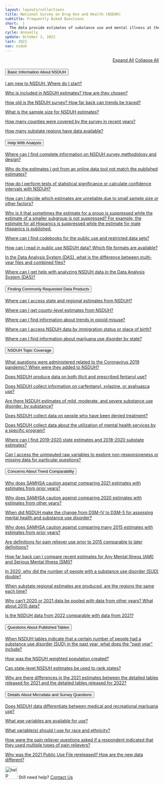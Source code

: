 ```yaml
---
layout: layouts/collections
title: National Survey on Drug Use and Health (NSDUH)
subtitle: Frequently Asked Questions
short:  |
  The data provide estimates of substance use and mental illness at the national, state, and substate levels. NSDUH data also help to identify the extent of substance use and mental illness among different subgroups, estimate trends over time, and determine the need for treatment services.
cycle: Annually
update: October 3, 2022
last: 2021
nav: nsduh
---
```

<style>
  img {
    width: 40px;
    height: auto;
  }
  .control-buttons {
    margin-bottom: 20px;
    text-align: right;
  }
</style>

<div class="control-buttons">
<a href="#" class="usa-button usa-button--outline">Expand All</a>
<a href="#" class="usa-button usa-button--outline">Collapse All</a>
</div>
<div class="usa-accordion">
  <h4 class="usa-accordion__heading">
    <button
      type="button"
      class="usa-accordion__button"
      aria-expanded="true"
      aria-controls="a1"
    >
      Basic Information About NSDUH
    </button>
  </h4>
  <div id="a1" class="usa-accordion__content usa-prose">
    <p><a href="#">I am new to NSDUH. Where do I start?</a></p>
    <p><a href="#">Who is included in NSDUH estimates? How are they chosen?</a></p>
    <p><a href="#">How old is the NSDUH survey? How far back can trends be traced?</a></p>
    <p><a href="#">What is the sample size for NSDUH estimates?</a></p>
    <p><a href="#">How many counties were covered by the survey in recent years? </a></p>
    <p><a href="#">How many substate regions have data available?</a></p>
  </div>
  <h4 class="usa-accordion__heading">
    <button
      type="button"
      class="usa-accordion__button"
      aria-expanded="false"
      aria-controls="a2"
    >
      Help With Analysis
    </button>
  </h4>
  <div id="a2" class="usa-accordion__content usa-prose">
    <p><a href="#">Where can I find complete information on NSDUH survey methodology and design?</a></p>
    <p><a href="#">Why do the estimates I got from an online data tool not match the published estimates?</a></p>
    <p><a href="#">How do I perform tests of statistical significance or calculate confidence intervals with NSDUH?</a></p>
    <p><a href="#">How can I decide which estimates are unreliable due to small sample size or other factors?</a></p>
    <p><a href="#">Why is it that sometimes the estimate for a group is suppressed while the estimate of a smaller subgroup is not suppressed? For example, the estimate for all Hispanics is suppressed while the estimate for male Hispanics is published.</a></p>
    <p><a href="#">Where can I find codebooks for the public use and restricted data sets?</a></p>
    <p><a href="#">How can I read in public use NSDUH data? Which file formats are available?</a></p>
    <p><a href="#">In the Data Analysis System (DAS), what is the difference between multi-year files and combined files?</a></p>
    <p><a href="#">Where can I get help with analyzing NSDUH data in the Data Analysis System (DAS)?</a></p>
  </div>
  <h4 class="usa-accordion__heading">
    <button
      type="button"
      class="usa-accordion__button"
      aria-expanded="false"
      aria-controls="a3"
    >
      Finding Commonly Requested Data Products
    </button>
  </h4>
  <div id="a3" class="usa-accordion__content usa-prose">
    <p><a href="#">Where can I access state and regional estimates from NSDUH?</a></p>
    <p><a href="#">Where can I get county-level estimates from NSDUH?</a></p>
    <p><a href="#">Where can I find information about trends in opioid misuse?</a></p>
    <p><a href="#">Where can I access NSDUH data by immigration status or place of birth?</a></p>
    <p><a href="#">Where can I find information about marijuana use disorder by state?</a></p>
  </div>
  <h4 class="usa-accordion__heading">
    <button
      type="button"
      class="usa-accordion__button"
      aria-expanded="false"
      aria-controls="a4"
    >
      NSDUH Topic Coverage
    </button>
  </h4>
  <div id="a4" class="usa-accordion__content usa-prose">
    <p><a href="#">What questions were administered related to the Coronavirus 2019 pandemic? When were they added to NSDUH?</a></p>
    <p><a href="#">Does NSDUH produce data on both illicit and prescribed fentanyl use?</a></p>
    <p><a href="#">Does NSDUH collect information on carfentanyl, xylazine, or ayahuasca use?</a></p>
    <p><a href="#">Are there NSDUH estimates of mild, moderate, and severe substance use disorder, by substance?</a></p>
    <p><a href="#">Does NSDUH collect data on people who have been denied treatment?</a></p>
    <p><a href="#">Does NSDUH collect data about the utilization of mental health services by a specific program?</a></p>
    <p><a href="#">Where can I find 2019-2020 state estimates and 2018-2020 substate estimates?</a></p>
    <p><a href="#">Can I access the unimputed raw variables to explore non-responsiveness or missing data for particular questions?</a></p>
  </div>
  <h4 class="usa-accordion__heading">
    <button
      type="button"
      class="usa-accordion__button"
      aria-expanded="false"
      aria-controls="a5"
    >
      Concerns About Trend Comparability
    </button>
  </h4>
  <div id="a5" class="usa-accordion__content usa-prose">
    <p><a href="#">Why does SAMHSA caution against comparing 2021 estimates with estimates from prior years?</a></p>
    <p><a href="#">Why does SAMHSA caution against comparing 2020 estimates with estimates from other years?</a></p>
    <p><a href="#">When did NSDUH make the change from DSM-IV to DSM-5 for assessing mental health and substance use disorder?</a></p>
    <p><a href="#">Why does SAMHSA caution against comparing many 2015 estimates with estimates from prior years?</a></p>
    <p><a href="#">Are definitions for pain reliever use prior to 2015 comparable to later definitions?</a></p>
    <p><a href="#">How far back can I compare recent estimates for Any Mental Illness (AMI) and Serious Mental Illness (SMI)?</a></p>
    <p><a href="#">In 2020, why did the number of people with a substance use disorder (SUD) double?</a></p>
    <p><a href="#">When substate regional estimates are produced, are the regions the same each time?</a></p>
    <p><a href="#">Why can’t 2020 or 2021 data be pooled with data from other years? What about 2015 data?</a></p>
    <p><a href="#">Is the NSDUH data from 2022 comparable with data from 2021?</a></p>
  </div>
  <h4 class="usa-accordion__heading">
    <button
      type="button"
      class="usa-accordion__button"
      aria-expanded="false"
      aria-controls="a6"
    >
      Questions About Published Tables
    </button>
  </h4>
  <div id="a6" class="usa-accordion__content usa-prose">
    <p><a href="#">When NSDUH tables indicate that a certain number of people had a substance use disorder (SUD) in the past year, what does the "past year" include?</a></p>
    <p><a href="#">How was the NSDUH weighted population created?</a></p>
    <p><a href="#">Can state-level NSDUH estimates be used to rank states?</a></p>
    <p><a href="#">Why are there differences in the 2021 estimates between the detailed tables released for 2021 and the detailed tables released for 2022?</a></p>
  </div>
  <h4 class="usa-accordion__heading">
    <button
      type="button"
      class="usa-accordion__button"
      aria-expanded="false"
      aria-controls="a7"
    >
      Details About Microdata and Survey Questions
    </button>
  </h4>
  <div id="a7" class="usa-accordion__content usa-prose">
    <p><a href="#">Does NSDUH data differentiate between medical and recreational marijuana use?</a></p>
    <p><a href="#">What age variables are available for use?</a></p>
    <p><a href="#">What variable(s) should I use for race and ethnicity?</a></p>
    <p><a href="#">How were the pain reliever questions asked if a respondent indicated that they used multiple types of pain relievers?</a></p>
    <p><a href="#">Why was the 2021 Public Use File rereleased? How are the new data different?</a></p>
  </div>
</div>

![help](/assets/siteimg/faq.png) Still need help? [Contact Us](/)